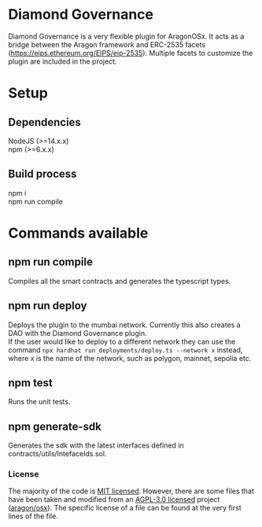 # Diamond Governance
Diamond Governance is a very flexible plugin for AragonOSx. It acts as a bridge between the Aragon framework and ERC-2535 facets (https://eips.ethereum.org/EIPS/eip-2535). Multiple facets to customize the plugin are included in the project.  

# Setup
## Dependencies
NodeJS (>=14.x.x)  
npm (>=6.x.x)  

## Build process
npm i  
npm run compile  

# Commands available
## npm run compile
Compiles all the smart contracts and generates the typescript types.  

## npm run deploy
Deploys the plugin to the mumbai network. Currently this also creates a DAO with the Diamond Governance plugin.  
If the user would like to deploy to a different network they can use the command `npx hardhat run deployments/deploy.ts --network x` instead, where x is the name of the network, such as polygon, mainnet, sepolia etc.

## npm test
Runs the unit tests.  

## npm generate-sdk
Generates the sdk with the latest interfaces defined in contracts/utils/IntefaceIds.sol.  

### License

The majority of the code is [MIT licensed](./LICENSE). However, there are some files that have been taken and modified from an [AGPL-3.0 licensed](https://www.gnu.org/licenses/agpl-3.0.en.html) project ([aragon/osx](https://github.com/aragon/osx)). The specific license of a file can be found at the very first lines of the file.

